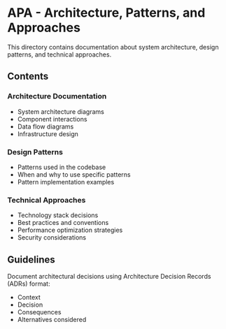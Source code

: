 # APA - Architecture, Patterns, and Approaches

This directory contains documentation about system architecture, design patterns, and technical approaches.

## Contents

### Architecture Documentation
- System architecture diagrams
- Component interactions
- Data flow diagrams
- Infrastructure design

### Design Patterns
- Patterns used in the codebase
- When and why to use specific patterns
- Pattern implementation examples

### Technical Approaches
- Technology stack decisions
- Best practices and conventions
- Performance optimization strategies
- Security considerations

## Guidelines

Document architectural decisions using Architecture Decision Records (ADRs) format:
- Context
- Decision
- Consequences
- Alternatives considered

